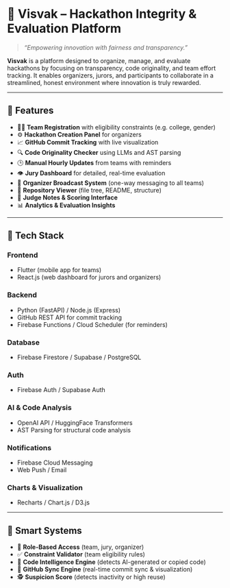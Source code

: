 # 🌟 Visvak – Hackathon Integrity & Evaluation Platform

> _“Empowering innovation with fairness and transparency.”_

**Visvak** is a platform designed to organize, manage, and evaluate hackathons by focusing on transparency, code originality, and team effort tracking. It enables organizers, jurors, and participants to collaborate in a streamlined, honest environment where innovation is truly rewarded.

---

## 🚀 Features

- 🧑‍💻 **Team Registration** with eligibility constraints (e.g. college, gender)
- ⚙️ **Hackathon Creation Panel** for organizers
- 📈 **GitHub Commit Tracking** with live visualization
- 🔍 **Code Originality Checker** using LLMs and AST parsing
- 🕒 **Manual Hourly Updates** from teams with reminders
- 👁️ **Jury Dashboard** for detailed, real-time evaluation
- 📣 **Organizer Broadcast System** (one-way messaging to all teams)
- 📂 **Repository Viewer** (file tree, README, structure)
- 📝 **Judge Notes & Scoring Interface**
- 📊 **Analytics & Evaluation Insights**

---

## 🧱 Tech Stack

### Frontend
- Flutter (mobile app for teams)
- React.js (web dashboard for jurors and organizers)

### Backend
- Python (FastAPI) / Node.js (Express)
- GitHub REST API for commit tracking
- Firebase Functions / Cloud Scheduler (for reminders)

### Database
- Firebase Firestore / Supabase / PostgreSQL

### Auth
- Firebase Auth / Supabase Auth

### AI & Code Analysis
- OpenAI API / HuggingFace Transformers
- AST Parsing for structural code analysis

### Notifications
- Firebase Cloud Messaging
- Web Push / Email

### Charts & Visualization
- Recharts / Chart.js / D3.js

---

## 🧠 Smart Systems

- 🔐 **Role-Based Access** (team, jury, organizer)
- ✅ **Constraint Validator** (team eligibility rules)
- 🧬 **Code Intelligence Engine** (detects AI-generated or copied code)
- 📡 **GitHub Sync Engine** (real-time commit sync & visualization)
- 🕵️ **Suspicion Score** (detects inactivity or high reuse)



